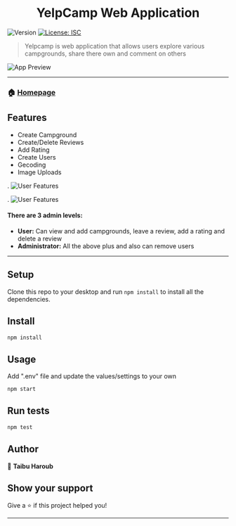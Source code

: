 <h1 align="center">YelpCamp Web Application</h1>
<p>
  <img alt="Version" src="https://img.shields.io/badge/version-1.0.0-blue.svg?cacheSeconds=2592000" />
  <a href="#" target="_blank">
    <img alt="License: ISC" src="https://img.shields.io/badge/License-ISC-yellow.svg" />
  </a>
</p>

> Yelpcamp is web application that allows users explore various campgrounds, share there own and comment on others

![App Preview](https://firebasestorage.googleapis.com/v0/b/emailsign-70c77.appspot.com/o/yelpcamphome.PNG?alt=media&token=6e097312-721f-4077-a9c8-25a915c8f168)

---

### 🏠 [Homepage](https://github.com/taibuharoub/yelpcamp#readme)

## Features
- Create Campground
- Create/Delete Reviews
- Add Rating
- Create Users
- Gecoding
- Image Uploads

.
![User Features](https://firebasestorage.googleapis.com/v0/b/emailsign-70c77.appspot.com/o/yelpcampground.PNG?alt=media&token=f7410499-bba7-45fc-a28e-dd9e5e83e1c9)

.
![User Features](https://firebasestorage.googleapis.com/v0/b/emailsign-70c77.appspot.com/o/yelpcampreview.PNG?alt=media&token=b1b5f383-0dac-4361-8eef-0a07f3ca1f49)

#### There are 3 admin levels:
- **User:** Can view and add campgrounds, leave a review, add a rating and delete a review
- **Administrator:** All the above plus and also can remove users  

---
## Setup
Clone this repo to your desktop and run `npm install` to install all the dependencies.

## Install

```sh
npm install
```

## Usage

Add ".env" file and update the values/settings to your own

```sh
npm start
```

## Run tests

```sh
npm test
```

## Author

👤 **Taibu Haroub**


## Show your support

Give a ⭐️ if this project helped you!

***
